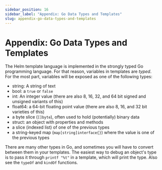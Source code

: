 ```yaml
---
sidebar_position: 16
sidebar_label: "Appendix: Go Data Types and Templates"
slug: appendix-go-data-types-and-templates
---
```


# Appendix: Go Data Types and Templates

The Helm template language is implemented in the strongly typed Go programming language. For that reason, variables in templates are _typed_. For the most part, variables will be exposed as one of the following types:

- string: A string of text
- bool: a `true` or `false`
- int: An integer value (there are also 8, 16, 32, and 64 bit signed and unsigned variants of this)
- float64: a 64-bit floating point value (there are also 8, 16, and 32 bit varieties of this)
- a byte slice (`[]byte`), often used to hold (potentially) binary data
- struct: an object with properties and methods
- a slice (indexed list) of one of the previous types
- a string-keyed map (`map[string]interface{}`) where the value is one of the previous types

There are many other types in Go, and sometimes you will have to convert between them in your templates. The easiest way to debug an object's type is to pass it through `printf "%t"` in a template, which will print the type. Also see the `typeOf` and `kindOf` functions.